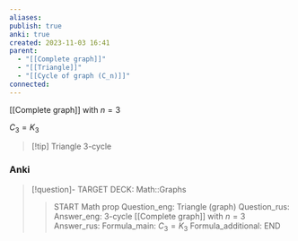 ```yaml
---
aliases: 
publish: true
anki: true
created: 2023-11-03 16:41
parent:
  - "[[Complete graph]]"
  - "[[Triangle]]"
  - "[[Cycle of graph (C_n)]]"
connected:
---
```

[[Complete graph]] with $n=3$

$C_3 = K_3 {}$

> [!tip] Triangle
> 3-cycle

### Anki
> [!question]-
TARGET DECK: Math::Graphs
>>START
Math prop
Question_eng: Triangle (graph)
Question_rus: 
Answer_eng: 3-cycle
[[Complete graph]] with ${} n=3$
Answer_rus: 
Formula_main: $C_3 = K_3$
Formula_additional:
END










